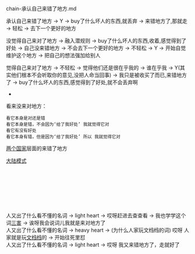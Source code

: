 
chain-承认自己来错了地方.md

承认自己来错了地方 -> Y -> buy了什么坏人的东西,就丢弃 -> 来错地方了,那就走 -> 轻松 -> 去下一个更好的地方

没觉得自己来对了地方 -> 融入潜规则 -> buy了什么坏人的东西,收着,感觉得到了好处 -> 自己没来错地方 -> 不会去下一个更好的地方 -> 不轻松 -> Y -> 开始自觉维护这个地方 -> 把自己的想法强加给别人

觉得自己来对了地方 -> 不轻松 -> 觉得他们还是很在乎我的 -> 谁在乎我 -> Y(其实他们根本不会听取你的意见,没把人命当回事) -> 我只是被收买了而已,来错地方了 -> buy了什么坏人的东西,感觉得到了好处,就不会丢弃啊

-

看来没来对地方：
```
看它本身是对还是错
看它本身是错，不会因为‘给了我好处’ 我就觉得它对
看它有没有好处
看它本身有错，但是因为‘给了我好处’ 所以 我就觉得它对
```

[两个国家](https://github.com/7900ms/000nottheater_deserted_systemlibrary/blob/master/supplementary/term-Finder.md)层面的来错了地方

[大陆模式](https://github.com/7900ms/000nottheater_deserted_systemlibrary/blob/master/supplementary/term-Finder.md#想要啥东西,它没有,它不承认它没有。它在——瞎糊弄)

<br><br><br><br><br><br>


人又出了什么看不懂的名词 -> light heart -> 哎呀赶进去查查看 -> 我也学学这个词[三害](https://github.com/7900ms/000nottheater_deserted_systemlibrary/blob/master/small/正当防卫.md#文绉绉是华而不实的污物是三害之一，我也不学它。别人看的东西,我不需要看,我只看侦探游记) -> 诶呀我会说词儿我就是来对地方了<br>
人又出了什么看不懂的名词 -> heavy heart -> (为什么人家玩文绉绉的词) 哎呀 人家就是玩[文绉绉](https://github.com/7900ms/000nottheater_deserted_systemlibrary/blob/master/supplementary/chain-对文诌诌的词.md#为什么人家要用一个文绉绉的词)的 -> 开始往死里怼<br>
人又出了什么看不懂的名词 -> light heart -> 哎呀 我又来错地方了，走就好了
